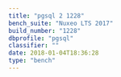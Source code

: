 ```yaml
---
title: "pgsql 2 1228"
bench_suite: "Nuxeo LTS 2017"
build_number: "1228"
dbprofile: "pgsql"
classifier: ""
date: 2018-01-04T18:36:28
type: "bench"
---
```

